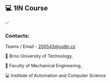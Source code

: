 ## :computer: 1IN Course

:white_check_mark:

### Contacts:

Teams / Email - 200543@vutbr.cz

:red_circle: Brno University of Technology,

:large_blue_circle: Faculty of Mechanical Engineering,

:computer: Institute of Automation and Computer Science

